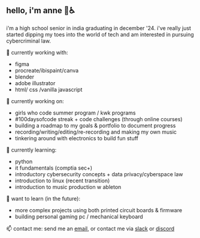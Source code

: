 ## hello, i'm anne 👋♿
<!-- ok so i've been asked to mention this so here's a disclaimer : i'm the special case of person who straight up <i>forgot*</i> to scrapbook sessions altogether who is now stuck with 300+ unbanked sessions with one day to go for scrapbooking. adhd be damned and executive disfunction is a HUGE bitch but i hope you'll bear w me as i sort through this mountain of sessions that helped me pick up a variety of new skills over the summer. <br>
<i>* because i was too anxious to ship the 'final' product because it felt too permanent and, in my mind, it could be improved</i>
![image](https://github.com/user-attachments/assets/078b17c8-71bf-471d-b5e2-2003e56746dc)

```
HI REVIEWER/HCB TEAM IM HOPING UR HAVING AN AWESOME DAY !!

im currently (as of 08/28) planning out a project with an rpi but i'm so sad because i'll only be able to get the pieces all
together after aracde ends. like i really like this silly little documentation process and in 10 years i can
look back at what all i built and the hours i put into something like it's some sort of career time capsule
(if that makes sense?). ok ykw im also so so upset that i'll only be able to finish my sprig + blot + onboard + bin
(+ potentially cider) after arcade is long over because SCHOOL. the interconnected yet independent nature of these events
is so cool (everyone say thank you zach). sorry for getting emotional on main tho, it will happen again :/
```
-->



i'm a high school senior in india graduating in december '24. i've really just started dipping my toes into the world of tech and am interested in pursuing cybercriminal law.

🔭 currently working with: 
- figma
- procreate/ibispaint/canva
- blender
- adobe illustrator
- html/ css /vanilla javascript

🥐 currently working on:
<!-- - hack club #arcade [scrapbook](https://scrapbook.hackclub.com/anne) projects -->
- girls who code summer program / kwk programs
- #100daysofcode streak + code challenges (through online courses)
- building a roadmap to my goals & portfolio to document progress
- recording/writing/editing/re-recording and making my own music
- tinkering around with electronics to build fun stuff
<!--
- building macropads and personalized large language models from scratch.
- developing games (sprig), making art through code (blot), building an app (cider)
-->
<!-- <div style="text-align: center;"><img src="images/60f7e540119bfb4735b4763d0c37001f.gif" width="140" /></div>-->

 🌱 currently learning:
- python
- it fundamentals (comptia sec+)
- introductory cybersecurity concepts + data privacy/cyberspace law
- introduction to linux (recent transition)
- introduction to music production w ableton
 <!--
- introductory electronics (pcbs & microcontrollers), micropython + arduino (bin + onboard)
-->
<!-- - tools for ongoing #ysws programs at hack club (sprig, onboard, blot) -->

👾 want to learn (in the future):
<!-- - introduction to electronics (w printed circuit boards @easyeda + kicad)
- working with microcontrollers -->
- more complex projects using both printed circuit boards & firmware
- building personal gaming pc / mechanical keyboard

<!--
💌 goals:
- get ipad + flipper zero as prizes through #arcade at hack club 🤞🧿

👯 hobbies and interests:
- learning foreign languages (i speak 4 and am learning more)
- watching classic films, murder mysteries and police procedurals
- listening to taylor swift and true crime podcasts (look @ my last.fm)
- jewelry design and jewelry making (beaded, hand-carved wax + sandcasting) -->

 📫 contact me:
send me an [email](mailto:arsoninstigator@proton.me), or contact me via [slack](https://hackclub.slack.com/team/U07BBK4KHUK) or [discord](http://discordapp.com/users/arsoninstigator)

<!--
**arsoninstigator/arsoninstigator** is a ✨ _special_ ✨ repository because its `README.md` (this file) appears on your GitHub profile.

Here are some ideas to get you started:

- 🔭 I’m currently working on ...
- 🌱 I’m currently learning ...
- 👯 I’m looking to collaborate on ...
- 🤔 I’m looking for help with ...
- 💬 Ask me about ...
- 📫 How to reach me: ...
- 😄 Pronouns: ...
- ⚡ Fun fact: ...
-->
